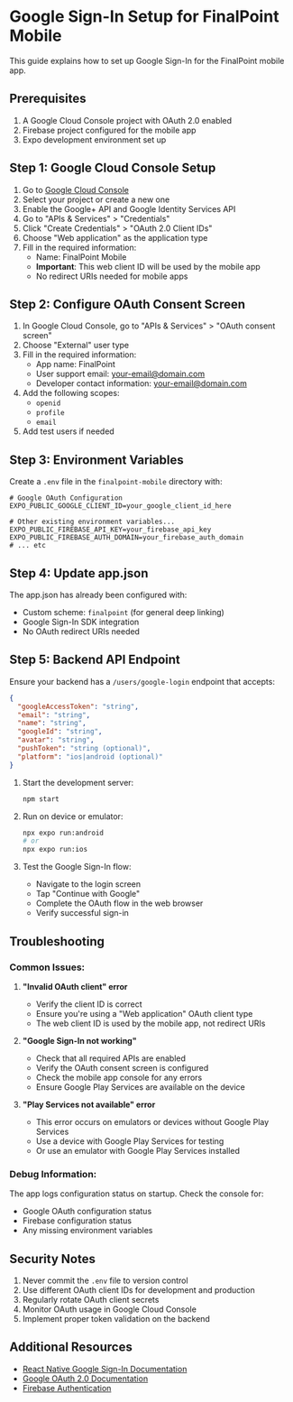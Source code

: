 # Google Sign-In Setup for FinalPoint Mobile

This guide explains how to set up Google Sign-In for the FinalPoint mobile app.

## Prerequisites

1. A Google Cloud Console project with OAuth 2.0 enabled
2. Firebase project configured for the mobile app
3. Expo development environment set up

## Step 1: Google Cloud Console Setup

1. Go to [Google Cloud Console](https://console.cloud.google.com/)
2. Select your project or create a new one
3. Enable the Google+ API and Google Identity Services API
4. Go to "APIs & Services" > "Credentials"
5. Click "Create Credentials" > "OAuth 2.0 Client IDs"
6. Choose "Web application" as the application type
7. Fill in the required information:
   - Name: FinalPoint Mobile
   - **Important**: This web client ID will be used by the mobile app
   - No redirect URIs needed for mobile apps

## Step 2: Configure OAuth Consent Screen

1. In Google Cloud Console, go to "APIs & Services" > "OAuth consent screen"
2. Choose "External" user type
3. Fill in the required information:
   - App name: FinalPoint
   - User support email: your-email@domain.com
   - Developer contact information: your-email@domain.com
4. Add the following scopes:
   - `openid`
   - `profile`
   - `email`
5. Add test users if needed

## Step 3: Environment Variables

Create a `.env` file in the `finalpoint-mobile` directory with:

```env
# Google OAuth Configuration
EXPO_PUBLIC_GOOGLE_CLIENT_ID=your_google_client_id_here

# Other existing environment variables...
EXPO_PUBLIC_FIREBASE_API_KEY=your_firebase_api_key
EXPO_PUBLIC_FIREBASE_AUTH_DOMAIN=your_firebase_auth_domain
# ... etc
```

## Step 4: Update app.json

The app.json has already been configured with:
- Custom scheme: `finalpoint` (for general deep linking)
- Google Sign-In SDK integration
- No OAuth redirect URIs needed

## Step 5: Backend API Endpoint

Ensure your backend has a `/users/google-login` endpoint that accepts:
```json
{
  "googleAccessToken": "string",
  "email": "string",
  "name": "string",
  "googleId": "string",
  "avatar": "string",
  "pushToken": "string (optional)",
  "platform": "ios|android (optional)"
}
```

1. Start the development server:
   ```bash
   npm start
   ```

2. Run on device or emulator:
   ```bash
   npx expo run:android
   # or
   npx expo run:ios
   ```

3. Test the Google Sign-In flow:
   - Navigate to the login screen
   - Tap "Continue with Google"
   - Complete the OAuth flow in the web browser
   - Verify successful sign-in

## Troubleshooting

### Common Issues:

1. **"Invalid OAuth client" error**
   - Verify the client ID is correct
   - Ensure you're using a "Web application" OAuth client type
   - The web client ID is used by the mobile app, not redirect URIs

2. **"Google Sign-In not working"**
   - Check that all required APIs are enabled
   - Verify the OAuth consent screen is configured
   - Check the mobile app console for any errors
   - Ensure Google Play Services are available on the device

3. **"Play Services not available" error**
   - This error occurs on emulators or devices without Google Play Services
   - Use a device with Google Play Services for testing
   - Or use an emulator with Google Play Services installed

### Debug Information:

The app logs configuration status on startup. Check the console for:
- Google OAuth configuration status
- Firebase configuration status
- Any missing environment variables

## Security Notes

1. Never commit the `.env` file to version control
2. Use different OAuth client IDs for development and production
3. Regularly rotate OAuth client secrets
4. Monitor OAuth usage in Google Cloud Console
5. Implement proper token validation on the backend

## Additional Resources

- [React Native Google Sign-In Documentation](https://github.com/react-native-google-signin/google-signin)
- [Google OAuth 2.0 Documentation](https://developers.google.com/identity/protocols/oauth2)
- [Firebase Authentication](https://firebase.google.com/docs/auth)
